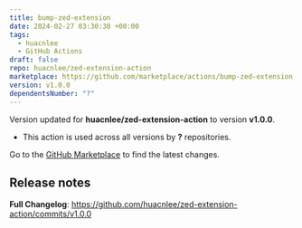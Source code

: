 ```yaml
---
title: bump-zed-extension
date: 2024-02-27 03:30:38 +00:00
tags:
  - huacnlee
  - GitHub Actions
draft: false
repo: huacnlee/zed-extension-action
marketplace: https://github.com/marketplace/actions/bump-zed-extension
version: v1.0.0
dependentsNumber: "?"
---
```



Version updated for **huacnlee/zed-extension-action** to version **v1.0.0**.
- This action is used across all versions by **?** repositories.

Go to the [GitHub Marketplace](https://github.com/marketplace/actions/bump-zed-extension) to find the latest changes.

## Release notes

**Full Changelog**: https://github.com/huacnlee/zed-extension-action/commits/v1.0.0

